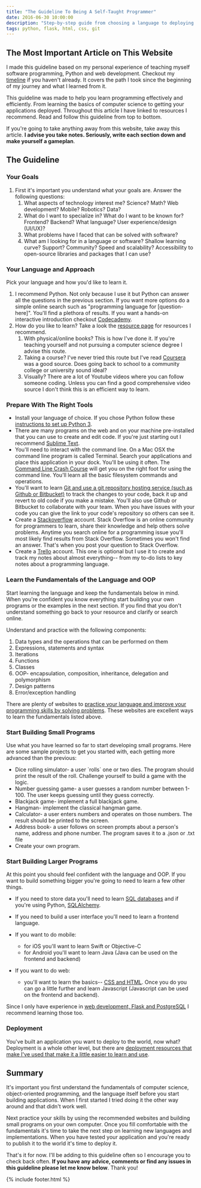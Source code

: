 ```yaml
---
title: "The Guideline To Being A Self-Taught Programmer"
date: 2016-06-30 10:00:00
description: "Step-by-step guide from choosing a language to deploying applications in the cloud."
tags: python, flask, html, css, git
---
```


<h2>The Most Important Article on This Website</h2>
 
<p>I made this guideline based on my personal experience of teaching myself software programming, Python and web development. Checkout my <a href="/timeline">timeline</a> if you haven't already. It covers the path I took since the beginning of my journey and what I learned from it.</p> 

<p>This guideline was made to help you learn programming effectively and efficiently. From learning the basics of computer science to getting your applications deployed. Throughout this article I have linked to resources I recommend. Read and follow this guideline from top to bottom.</p>

<p>If you're going to take anything away from this website, take away this article. <b>I advise you take notes. Seriously, write each section down and make yourself a gameplan</b>.
</p>

## The Guideline

<h3>Your Goals</h3>

<p>
<ol>
  <li>First it's important you understand what your goals are. Answer the following questions: 
    <ol>
      <li>What aspects of technology interest me? Science? Math? Web development? Mobile? Robotics? Data?</li>
      <li>What do I want to specialize in? What do I want to be known for? Frontend? Backend? What language? User experience/design (UI/UX)?</li>
      <li>What problems have I faced that can be solved with software?</li>
      <li>What am I looking for in a language or software? Shallow learning curve? Support? Community? Speed and scalability? Accessibility to open-source libraries and packages that I can use?</li>
    </ol>
  </li>
</ol>
</p>

<h3>Your Language and Approach</h3>

<p>
Pick your language and how you'd like to learn it.
<ol>
  <li>I recommend Python. Not only because I use it but Python can answer all the questions in the previous section. If you want more options do a simple online search such as "programming language for [question-here]". You'll find a plethora of results. If you want a hands-on interactive introduction checkout <a href="https://www.codecademy.com/learn" target="_blank">Codecademy</a>.</li>
  <li>How do you like to learn? Take a look the <a href="/resource" target="_blank">resource page</a> for resources I recommend.
    <ol>
      <li>With physical/online books? This is how I've done it. If you're teaching yourself and not pursuing a computer science degree I advise this route.</li> 
      <li>Taking a course? I've never tried this route but I've read <a href="https://www.coursera.org" target="_blank">Coursera</a> was a good source. Does going back to school to a community college or university sound ideal?</li>
      <li>Visually? There are a lot of Youtube videos where you can follow someone coding. Unless you can find a good comprehensive video source I don't think this is an efficient way to learn.</li>
    </ol>
  </li>
</ol>
</p>

### Prepare With The Right Tools

- Install your language of choice. If you chose Python follow these <a href="http://www.diveintopython3.net/installing-python.html" target="_blank">instructions to set up Python 3</a>.
- There are many programs on the web and on your machine pre-installed that you can use to create and edit code. If you're just starting out I recommend [Sublime Text](http://www.sublimetext.com). 
- You'll need to interact with the command line. On a Mac OSX the command line program is called Terminal. Search your applications and place this application in your dock. You'll be using it often. The [Command Line Crash Course](http://cli.learncodethehardway.org/book/) will get you on the right foot for using the command line. You'll learn all the basic filesystem commands and operations.
- You'll want to learn <a href="/resources#git" target="_blank">Git and use a git repository hosting service (such as Github or Bitbucket)</a> to track the changes to your code, back it up and revert to old code if you make a mistake. You'll also use Github or Bitbucket to collaborate with your team. When you have issues with your code you can give the link to your code's repository so others can see it.
- Create a <a href="https://stackoverflow.com" target="_blank">Stackoverflow</a> account. Stack Overflow is an online community for programmers to learn, share their knowledge and help others solve problems. Anytime you search online for a programming issue you'll most likely find results from Stack Overflow. Sometimes you won't find an answer. That's when you post your question to Stack Overflow.
- Create a <a href="https://trello.com" target="_blank">Trello</a> account. This one is optional but I use it to create and track my notes about almost everything-- from my to-do lists to key notes about a programming language.

<h3>Learn the Fundamentals of the Language and OOP</h3>

<p>Start learning the language and keep the fundamentals below in mind. When you're confident you know everything start building your own programs or the examples in the next section. If you find that you don't understand something go back to your resource and clarify or search online. 
</p>

<p> Understand and practice with the following components:
<ol>
  <li>Data types and the operations that can be performed on them</li>
  <li>Expressions, statements and syntax</li>
  <li>Iterations</li>
  <li>Functions</li>
  <li>Classes</li>
  <li>OOP- encapsulation, composition, inheritance, delegation and polymorphism</li>
  <li>Design patterns</li>
  <li>Error/exception handling</li>
</ol>
</p>

<p>There are plenty of websites to <a href="/resources#practice">practice your language and improve your programming skills by solving problems</a>. These websites are excellent ways to learn the fundamentals listed above.</p>

<h3>Start Building Small Programs</h3>

<p>Use what you have learned so far to start developing small programs. Here are some sample projects to get you started with, each getting more advanced than the previous:
<ul>
  <li>Dice rolling simulator- a user `rolls` one or two dies. The program should print the result of the roll. Challenge yourself to build a game with the logic.</li>
  <li>Number guessing game- a user guesses a random number between 1-100. The user keeps guessing until they guess correctly.</li>
  <li>Blackjack game- implement a full blackjack game.</li>
  <li>Hangman- implement the classical hangman game.</li>
  <li>Calculator- a user enters numbers and operates on those numbers. The result should be printed to the screen.</li>
  <li>Address book- a user follows on screen prompts about a person's name, address and phone number. The program saves it to a .json or .txt file</li>
  <li>Create your own program.</li>
</ul>
</p>

<h3>Start Building Larger Programs</h3>

At this point you should feel confident with the language and OOP. If you want to build something bigger you're going to need to learn a few other things.

- If you need to store data you'll need to learn <a href="/resources#db" target="_blank">SQL databases</a> and if you're using Python, <a href="/resources#db" target="_blank">SQLAlchemy</a>.

- If you need to build a user interface you'll need to learn a frontend language.

- If you want to do mobile:
  - for iOS you'll want to learn Swift or Objective-C
  - for Android you'll want to learn Java (Java can be used on the frontend and backend)
- If you want to do web:
  - you'll want to learn the basics-- <a href="/resources#frontend" target="_blank">CSS and HTML</a>. Once you do you can go a little further and learn Javascript (Javascript can be used on the frontend and backend).

Since I only have experience in <a href="/resources#flask" target="_blank">web development, Flask and PostgreSQL</a> I recommend learning those too.

### Deployment

You've built an application you want to deploy to the world, now what? Deployment is a whole other level, but there are <a href="/resources#deployment" target="_blank">deployment resources that make I've used that make it a little easier to learn and use</a>.

## Summary

It's important you first understand the fundamentals of computer science, object-oriented programming, and the language itself before you start building applications. When I first started I tried doing it the other way around and that didn't work well. 

Next practice your skills by using the recommended websites and building small programs on your own computer. Once you fill comfortable with the fundamentals it's time to take the next step on learning new languages and implementations. When you have tested your application and you're ready to publish it to the world it's time to deploy it.

That's it for now. I'll be adding to this guideline often so I encourage you to check back often. **If you have any advice, comments or find any issues in this guideline please let me know below**. Thank you!

{% include footer.html %}
